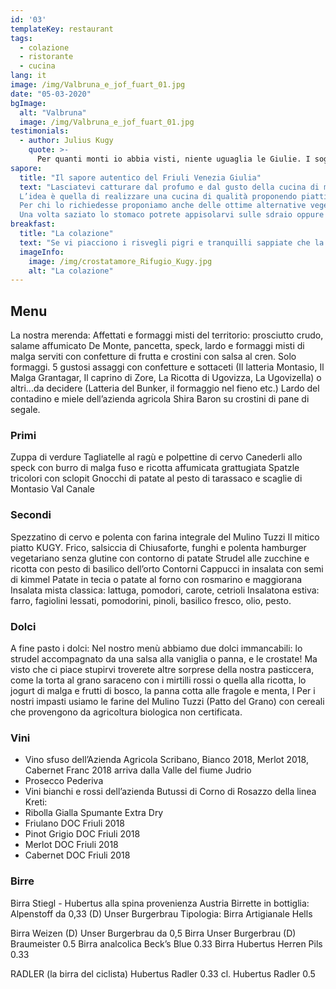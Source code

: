 ```yaml
---
id: '03'
templateKey: restaurant
tags:
  - colazione
  - ristorante
  - cucina
lang: it
image: /img/Valbruna_e_jof_fuart_01.jpg
date: "05-03-2020"
bgImage:
  alt: "Valbruna"
  image: /img/Valbruna_e_jof_fuart_01.jpg
testimonials:
  - author: Julius Kugy
    quote: >-
      Per quanti monti io abbia visti, niente uguaglia le Giulie. I sogni della giovinezza vi hanno creata la patria dell’anima mia.
sapore:
  title: "Il sapore autentico del Friuli Venezia Giulia"
  text: "Lasciatevi catturare dal profumo e dal gusto della cucina di montagna, rilassatevi in giardino o nella nostra intima sala da pranzo, assaporate i nostri piatti caratterizzati dalla tipicità del territorio e dall’amore di chi li prepara.
  L’idea è quella di realizzare una cucina di qualità proponendo piatti della tradizione e pietanze stagionali. Oltre al menù fisso, infatti, vi proporremo specialità invernali come la jota, autunnali come gli gnocchi di susine o primaverili come la zuppa d’erbe spontanee e fiori. Dagli antipasti di formaggi ai dolci caserecci, dalle zuppe ai canederli, dalla selvaggina ai contorni di verdure, quello a cui teniamo maggiormente è selezionare gli ingredienti migliori.
  Per chi lo richiedesse proponiamo anche delle ottime alternative vegetariane, vegane e per celiaci.
  Una volta saziato lo stomaco potrete appisolarvi sulle sdraio oppure riprendere il cammino lungo i numerosi sentieri e piste da sci di fondo della valle. Ci troverete sempre qui ad aspettarvi, magari all’ora dell’aperitivo, per bere una dissetante birra alla spina o sorseggiare uno hugo spritz."
breakfast:
  title: "La colazione"
  text: "Se vi piacciono i risvegli pigri e tranquilli sappiate che la sala ristorante rimarrà aperta fino a tarda mattina e ad aspettarvi troverete caffè, cappuccini, tè, infusi, succhi di frutta e una vasta scelta di dolci tra cui la treccia dolce, le soffici e semplici torte quattro quarti con i grani antichi, e chissà, talvolta anche del buon pane fatto in casa."
  imageInfo:
    image: /img/crostatamore_Rifugio_Kugy.jpg
    alt: "La colazione"
---
```

## Menu

La nostra merenda:
Affettati e formaggi misti del territorio: prosciutto crudo, salame affumicato De Monte, pancetta, speck, lardo e formaggi misti di malga serviti con confetture di frutta e crostini con salsa al cren.
Solo formaggi. 5 gustosi assaggi con confetture e sottaceti (Il latteria Montasio, Il Malga Grantagar, Il caprino di Zore, La Ricotta di Ugovizza, La Ugovizella) o altri...da decidere (Latteria del Bunker, il formaggio nel fieno etc.)
Lardo del contadino e miele dell’azienda agricola Shira Baron su crostini di pane di segale.

### Primi
Zuppa di verdure
Tagliatelle al ragù e polpettine di cervo
Canederli allo speck con burro di malga fuso e ricotta affumicata  grattugiata
Spatzle tricolori con sclopit
Gnocchi di patate al pesto di tarassaco e scaglie di Montasio Val Canale

### Secondi

Spezzatino di cervo e polenta con farina integrale del Mulino Tuzzi
Il mitico piatto KUGY. Frico, salsiccia di Chiusaforte, funghi e polenta
hamburger vegetariano senza glutine con contorno di patate
Strudel alle zucchine e ricotta con pesto di basilico dell’orto
Contorni
Cappucci in insalata con semi di kimmel
Patate in tecia o patate al forno con rosmarino e maggiorana
Insalata mista classica: lattuga, pomodori, carote, cetrioli
Insalatona estiva: farro, fagiolini lessati, pomodorini, pinoli, basilico fresco, olio, pesto.

### Dolci

A fine pasto i dolci:
Nel nostro menù abbiamo due dolci immancabili: lo strudel accompagnato da una salsa alla vaniglia o panna, e le crostate! Ma visto che ci piace stupirvi troverete altre sorprese della nostra pasticcera, come la torta al grano saraceno con i mirtilli rossi o quella alla ricotta, lo jogurt di malga e frutti di bosco, la panna cotta alle fragole e menta, l Per i nostri impasti usiamo le farine del Mulino Tuzzi (Patto del Grano) con cereali che provengono da agricoltura biologica non certificata.

### Vini

- Vino sfuso dell’Azienda Agricola Scribano, Bianco 2018, Merlot 2018, Cabernet Franc 2018 arriva dalla Valle del fiume Judrio
- Prosecco Pederiva
- Vini bianchi e rossi dell’azienda Butussi di Corno di Rosazzo della linea Kreti:
- Ribolla Gialla Spumante Extra Dry
- Friulano DOC Friuli 2018
- Pinot Grigio DOC Friuli 2018
- Merlot DOC Friuli 2018
- Cabernet DOC Friuli 2018


### Birre

Birra Stiegl - Hubertus alla spina provenienza Austria
Birrette in bottiglia:
Alpenstoff da 0,33 (D) Unser Burgerbrau Tipologia: Birra Artigianale Hells

Birra Weizen (D) Unser Burgerbrau da 0,5
Birra Unser Burgerbrau (D) Braumeister 0.5
Birra analcolica Beck’s Blue 0.33
Birra Hubertus Herren Pils 0.33


RADLER (la birra del ciclista)
Hubertus Radler 0.33 cl.
Hubertus Radler 0.5
